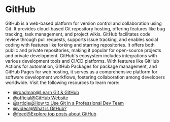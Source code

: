 # GitHub

GitHub is a web-based platform for version control and collaboration using Git. It provides cloud-based Git repository hosting, offering features like bug tracking, task management, and project wikis. GitHub facilitates code review through pull requests, supports issue tracking, and enables social coding with features like forking and starring repositories. It offers both public and private repositories, making it popular for open-source projects and private development. GitHub's ecosystem includes integrations with various development tools and CI/CD platforms. With features like GitHub Actions for automation, GitHub Packages for package management, and GitHub Pages for web hosting, it serves as a comprehensive platform for software development workflows, fostering collaboration among developers worldwide.
Visit the following resources to learn more:

- [@roadmap@Learn Git & GitHub](/git-github)
- [@official@GitHub Website](https://github.com)
- [@article@How to Use Git in a Professional Dev Team](https://ooloo.io/project/github-flow)
- [@video@What is GitHub?](https://www.youtube.com/watch?v=pBy1zgt0XPc)
- [@feed@Explore top posts about GitHub](https://app.daily.dev/tags/github?ref=roadmapsh)
